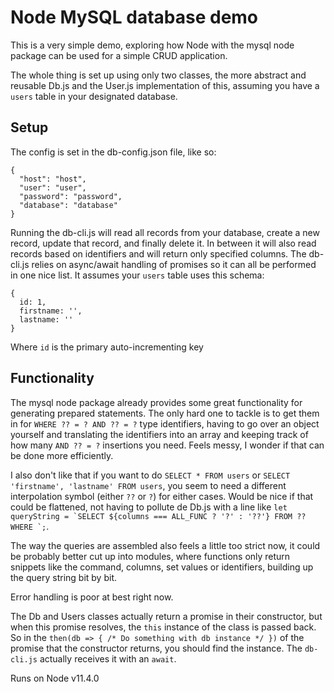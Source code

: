 # Node MySQL database demo

This is a very simple demo, exploring how Node with the mysql node package can be used for a simple CRUD application.

The whole thing is set up using only two classes, the more abstract and reusable Db.js and the User.js implementation of this, assuming you have a `users` table in your designated database.

## Setup

The config is set in the db-config.json file, like so:

```
{
  "host": "host",
  "user": "user",
  "password": "password",
  "database": "database"
}
```

Running the db-cli.js will read all records from your database, create a new record, update that record, and finally delete it. In between it will also read records based on identifiers and will return only specified columns. The db-cli.js relies on async/await handling of promises so it can all be performed in one nice list. It assumes your `users` table uses this schema:

```
{
  id: 1,
  firstname: '',
  lastname: ''
}
```

Where `id` is the primary auto-incrementing key

## Functionality

The mysql node package already provides some great functionality for generating prepared statements. The only hard one to tackle is to get them in for `WHERE ?? = ? AND ?? = ?` type identifiers, having to go over an object yourself and translating the identifiers into an array and keeping track of how many `AND ?? = ?` insertions you need. Feels messy, I wonder if that can be done more efficiently.

I also don't like that if you want to do `SELECT * FROM users` or `SELECT 'firstname', 'lastname' FROM users`, you seem to need a different interpolation symbol (either `??` or `?`) for either cases. Would be nice if that could be flattened, not having to pollute de Db.js with a line like ``let queryString = `SELECT ${columns === ALL_FUNC ? '?' : '??'} FROM ?? WHERE `;``.

The way the queries are assembled also feels a little too strict now, it could be probably better cut up into modules, where functions only return snippets like the command, columns, set values or identifiers, building up the query string bit by bit.

Error handling is poor at best right now.

The Db and Users classes actually return a promise in their constructor, but when this promise resolves, the `this` instance of the class is passed back. So in the `then(db => { /* Do something with db instance */ })` of the promise that the constructor returns, you should find the instance. The `db-cli.js` actually receives it with an `await`.

Runs on Node v11.4.0
